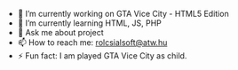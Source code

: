 - 🔭 I’m currently working on GTA Vice City - HTML5 Edition
- 🌱 I’m currently learning HTML, JS, PHP
- 💬 Ask me about project
- 📫 How to reach me: rolcsialsoft@atw.hu
- ⚡ Fun fact: I am played GTA Vice City as child.
